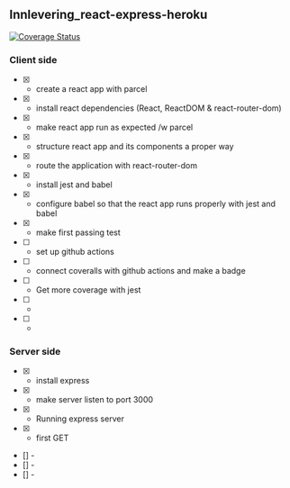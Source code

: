 ## Innlevering_react-express-heroku

[![Coverage Status](https://coveralls.io/repos/github/Webutvikling-og-API-design-PG6301/Innlevering_react-express-heroku/badge.svg)](https://coveralls.io/github/Webutvikling-og-API-design-PG6301/Innlevering_react-express-heroku)



### Client side

- [x] - create a react app with parcel
- [x] - install react dependencies (React, ReactDOM & react-router-dom)
- [x] - make react app run as expected /w parcel
- [x] - structure react app and its components a proper way
- [x] - route the application with react-router-dom
- [x] - install jest and babel
- [x] - configure babel so that the react app runs properly with jest and babel
- [x] - make first passing test
- [ ] - set up github actions
- [ ] - connect coveralls with github actions and make a badge
- [ ] - Get more coverage with jest
- [ ] -
- [ ] -

### Server side

- [x] - install express
- [x] - make server listen to port 3000
- [x] - Running express server
- [x] - first GET
- [] -
- [] -
- [] -
